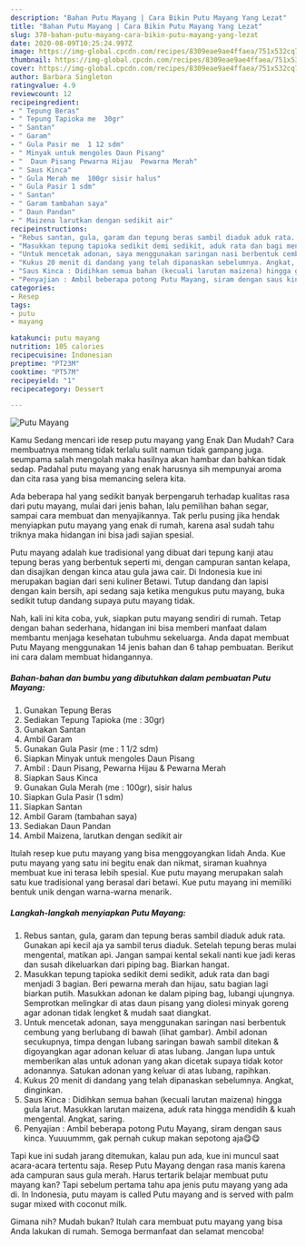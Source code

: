 ```yaml
---
description: "Bahan Putu Mayang | Cara Bikin Putu Mayang Yang Lezat"
title: "Bahan Putu Mayang | Cara Bikin Putu Mayang Yang Lezat"
slug: 370-bahan-putu-mayang-cara-bikin-putu-mayang-yang-lezat
date: 2020-08-09T10:25:24.997Z
image: https://img-global.cpcdn.com/recipes/8309eae9ae4ffaea/751x532cq70/putu-mayang-foto-resep-utama.jpg
thumbnail: https://img-global.cpcdn.com/recipes/8309eae9ae4ffaea/751x532cq70/putu-mayang-foto-resep-utama.jpg
cover: https://img-global.cpcdn.com/recipes/8309eae9ae4ffaea/751x532cq70/putu-mayang-foto-resep-utama.jpg
author: Barbara Singleton
ratingvalue: 4.9
reviewcount: 12
recipeingredient:
- " Tepung Beras"
- " Tepung Tapioka me  30gr"
- " Santan"
- " Garam"
- " Gula Pasir me  1 12 sdm"
- " Minyak untuk mengoles Daun Pisang"
- "  Daun Pisang Pewarna Hijau  Pewarna Merah"
- " Saus Kinca"
- " Gula Merah me  100gr sisir halus"
- " Gula Pasir 1 sdm"
- " Santan"
- " Garam tambahan saya"
- " Daun Pandan"
- " Maizena larutkan dengan sedikit air"
recipeinstructions:
- "Rebus santan, gula, garam dan tepung beras sambil diaduk aduk rata. Gunakan api kecil aja ya sambil terus diaduk. Setelah tepung beras mulai mengental, matikan api. Jangan sampai kental sekali nanti kue jadi keras dan susah dikeluarkan dari piping bag. Biarkan hangat."
- "Masukkan tepung tapioka sedikit demi sedikit, aduk rata dan bagi menjadi 3 bagian. Beri pewarna merah dan hijau, satu bagian lagi biarkan putih. Masukkan adonan ke dalam piping bag, lubangi ujungnya. Semprotkan melingkar di atas daun pisang yang diolesi minyak goreng agar adonan tidak lengket &amp; mudah saat diangkat."
- "Untuk mencetak adonan, saya menggunakan saringan nasi berbentuk cembung yang berlubang di bawah (lihat gambar). Ambil adonan secukupnya, timpa dengan lubang saringan bawah sambil ditekan &amp; digoyangkan agar adonan keluar di atas lubang. Jangan lupa untuk memberikan alas untuk adonan yang akan dicetak supaya tidak kotor adonannya. Satukan adonan yang keluar di atas lubang, rapihkan."
- "Kukus 20 menit di dandang yang telah dipanaskan sebelumnya. Angkat, dinginkan."
- "Saus Kinca : Didihkan semua bahan (kecuali larutan maizena) hingga gula larut. Masukkan larutan maizena, aduk rata hingga mendidih &amp; kuah mengental. Angkat, saring."
- "Penyajian : Ambil beberapa potong Putu Mayang, siram dengan saus kinca. Yuuuummm, gak pernah cukup makan sepotong aja😋😋"
categories:
- Resep
tags:
- putu
- mayang

katakunci: putu mayang 
nutrition: 105 calories
recipecuisine: Indonesian
preptime: "PT23M"
cooktime: "PT57M"
recipeyield: "1"
recipecategory: Dessert

---
```



![Putu Mayang](https://img-global.cpcdn.com/recipes/8309eae9ae4ffaea/751x532cq70/putu-mayang-foto-resep-utama.jpg)

Kamu Sedang mencari ide resep putu mayang yang Enak Dan Mudah? Cara membuatnya memang tidak terlalu sulit namun tidak gampang juga. seumpama salah mengolah maka hasilnya akan hambar dan bahkan tidak sedap. Padahal putu mayang yang enak harusnya sih mempunyai aroma dan cita rasa yang bisa memancing selera kita.

Ada beberapa hal yang sedikit banyak berpengaruh terhadap kualitas rasa dari putu mayang, mulai dari jenis bahan, lalu pemilihan bahan segar, sampai cara membuat dan menyajikannya. Tak perlu pusing jika hendak menyiapkan putu mayang yang enak di rumah, karena asal sudah tahu triknya maka hidangan ini bisa jadi sajian spesial.

Putu mayang adalah kue tradisional yang dibuat dari tepung kanji atau tepung beras yang berbentuk seperti mi, dengan campuran santan kelapa, dan disajikan dengan kinca atau gula jawa cair. Di Indonesia kue ini merupakan bagian dari seni kuliner Betawi. Tutup dandang dan lapisi dengan kain bersih, api sedang saja ketika mengukus putu mayang, buka sedikit tutup dandang supaya putu mayang tidak.


Nah, kali ini kita coba, yuk, siapkan putu mayang sendiri di rumah. Tetap dengan bahan sederhana, hidangan ini bisa memberi manfaat dalam membantu menjaga kesehatan tubuhmu sekeluarga. Anda dapat membuat Putu Mayang menggunakan 14 jenis bahan dan 6 tahap pembuatan. Berikut ini cara dalam membuat hidangannya.

<!--inarticleads1-->

##### Bahan-bahan dan bumbu yang dibutuhkan dalam pembuatan Putu Mayang:

1. Gunakan  Tepung Beras
1. Sediakan  Tepung Tapioka (me : 30gr)
1. Gunakan  Santan
1. Ambil  Garam
1. Gunakan  Gula Pasir (me : 1 1/2 sdm)
1. Siapkan  Minyak untuk mengoles Daun Pisang
1. Ambil  : Daun Pisang, Pewarna Hijau &amp; Pewarna Merah
1. Siapkan  Saus Kinca
1. Gunakan  Gula Merah (me : 100gr), sisir halus
1. Siapkan  Gula Pasir (1 sdm)
1. Siapkan  Santan
1. Ambil  Garam (tambahan saya)
1. Sediakan  Daun Pandan
1. Ambil  Maizena, larutkan dengan sedikit air


Itulah resep kue putu mayang yang bisa menggoyangkan lidah Anda. Kue putu mayang yang satu ini begitu enak dan nikmat, siraman kuahnya membuat kue ini terasa lebih spesial. Kue putu mayang merupakan salah satu kue tradisional yang berasal dari betawi. Kue putu mayang ini memiliki bentuk unik dengan warna-warna menarik. 

<!--inarticleads2-->

##### Langkah-langkah menyiapkan Putu Mayang:

1. Rebus santan, gula, garam dan tepung beras sambil diaduk aduk rata. Gunakan api kecil aja ya sambil terus diaduk. Setelah tepung beras mulai mengental, matikan api. Jangan sampai kental sekali nanti kue jadi keras dan susah dikeluarkan dari piping bag. Biarkan hangat.
1. Masukkan tepung tapioka sedikit demi sedikit, aduk rata dan bagi menjadi 3 bagian. Beri pewarna merah dan hijau, satu bagian lagi biarkan putih. Masukkan adonan ke dalam piping bag, lubangi ujungnya. Semprotkan melingkar di atas daun pisang yang diolesi minyak goreng agar adonan tidak lengket &amp; mudah saat diangkat.
1. Untuk mencetak adonan, saya menggunakan saringan nasi berbentuk cembung yang berlubang di bawah (lihat gambar). Ambil adonan secukupnya, timpa dengan lubang saringan bawah sambil ditekan &amp; digoyangkan agar adonan keluar di atas lubang. Jangan lupa untuk memberikan alas untuk adonan yang akan dicetak supaya tidak kotor adonannya. Satukan adonan yang keluar di atas lubang, rapihkan.
1. Kukus 20 menit di dandang yang telah dipanaskan sebelumnya. Angkat, dinginkan.
1. Saus Kinca : Didihkan semua bahan (kecuali larutan maizena) hingga gula larut. Masukkan larutan maizena, aduk rata hingga mendidih &amp; kuah mengental. Angkat, saring.
1. Penyajian : Ambil beberapa potong Putu Mayang, siram dengan saus kinca. Yuuuummm, gak pernah cukup makan sepotong aja😋😋


Tapi kue ini sudah jarang ditemukan, kalau pun ada, kue ini muncul saat acara-acara tertentu saja. Resep Putu Mayang dengan rasa manis karena ada campuran saus gula merah. Harus tertarik belajar membuat putu mayang kan? Tapi sebelum pertama tahu apa jenis putu mayang yang ada di. In Indonesia, putu mayam is called Putu mayang and is served with palm sugar mixed with coconut milk. 

Gimana nih? Mudah bukan? Itulah cara membuat putu mayang yang bisa Anda lakukan di rumah. Semoga bermanfaat dan selamat mencoba!

